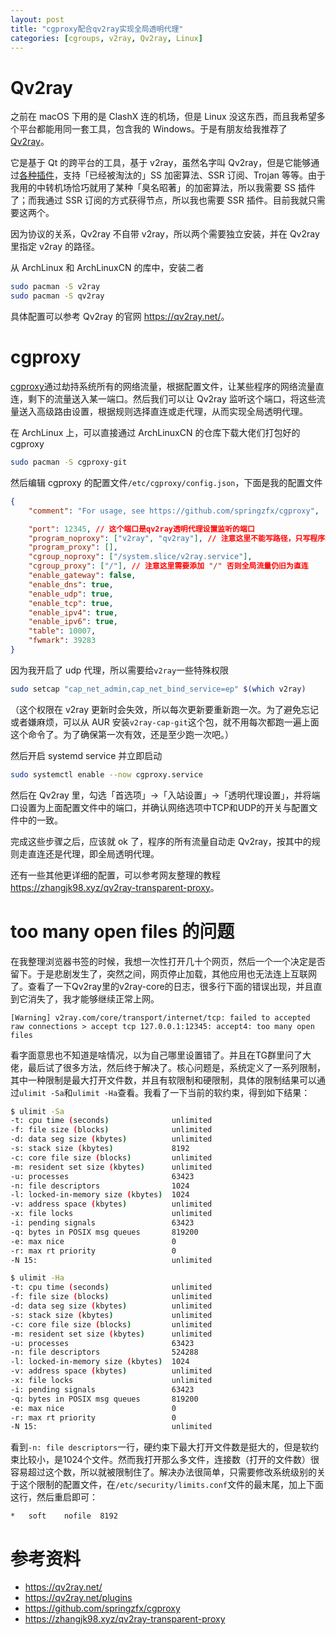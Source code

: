 ```yaml
---
layout: post
title: "cgproxy配合qv2ray实现全局透明代理"
categories: [cgroups, v2ray, Qv2ray, Linux]
---
```


# Qv2ray

之前在 macOS 下用的是 ClashX 连的机场，但是 Linux 没这东西，而且我希望多个平台都能用同一套工具，包含我的 Windows。于是有朋友给我推荐了[Qv2ray](https://qv2ray.net/)。

它是基于 Qt 的跨平台的工具，基于 v2ray，虽然名字叫 Qv2ray，但是它能够通过[各种插件](https://qv2ray.net/plugins/)，支持「已经被淘汰的」SS 加密算法、SSR 订阅、Trojan 等等。由于我用的中转机场恰巧就用了某种「臭名昭著」的加密算法，所以我需要 SS 插件了；而我通过 SSR 订阅的方式获得节点，所以我也需要 SSR 插件。目前我就只需要这两个。

因为协议的关系，Qv2ray 不自带 v2ray，所以两个需要独立安装，并在 Qv2ray 里指定 v2ray 的路径。

从 ArchLinux 和 ArchLinuxCN 的库中，安装二者

```bash
sudo pacman -S v2ray
sudo pacman -S qv2ray
```

具体配置可以参考 Qv2ray 的官网 <https://qv2ray.net/>。

# cgproxy

[cgproxy](https://github.com/springzfx/cgproxy)通过劫持系统所有的网络流量，根据配置文件，让某些程序的网络流量直连，剩下的流量送入某一端口。然后我们可以让 Qv2ray 监听这个端口，将这些流量送入高级路由设置，根据规则选择直连或走代理，从而实现全局透明代理。

在 ArchLinux 上，可以直接通过 ArchLinuxCN 的仓库下载大佬们打包好的 cgproxy

```bash
sudo pacman -S cgproxy-git
```

然后编辑 cgproxy 的配置文件`/etc/cgproxy/config.json`，下面是我的配置文件

```json
{
    "comment": "For usage, see https://github.com/springzfx/cgproxy",

    "port": 12345, // 这个端口是qv2ray透明代理设置监听的端口
    "program_noproxy": ["v2ray", "qv2ray"], // 注意这里不能写路径，只写程序名
    "program_proxy": [],
    "cgroup_noproxy": ["/system.slice/v2ray.service"],
    "cgroup_proxy": ["/"], // 注意这里需要添加 "/" 否则全局流量仍旧为直连
    "enable_gateway": false,
    "enable_dns": true,
    "enable_udp": true,
    "enable_tcp": true,
    "enable_ipv4": true,
    "enable_ipv6": true,
    "table": 10007,
    "fwmark": 39283
}
```

因为我开启了 udp 代理，所以需要给`v2ray`一些特殊权限

```bash
sudo setcap "cap_net_admin,cap_net_bind_service=ep" $(which v2ray)
```

（这个权限在 v2ray 更新时会失效，所以每次更新要重新跑一次。为了避免忘记或者嫌麻烦，可以从 AUR 安装`v2ray-cap-git`这个包，就不用每次都跑一遍上面这个命令了。为了确保第一次有效，还是至少跑一次吧。）

然后开启 systemd service 并立即启动

```bash
sudo systemctl enable --now cgproxy.service
```

然后在 Qv2ray 里，勾选「首选项」->「入站设置」->「透明代理设置」，并将端口设置为上面配置文件中的端口，并确认网络选项中TCP和UDP的开关与配置文件中的一致。

完成这些步骤之后，应该就 ok 了，程序的所有流量自动走 Qv2ray，按其中的规则走直连还是代理，即全局透明代理。

还有一些其他更详细的配置，可以参考网友整理的教程<https://zhangjk98.xyz/qv2ray-transparent-proxy>。

# too many open files 的问题

在我整理浏览器书签的时候，我想一次性打开几十个网页，然后一个一个决定是否留下。于是悲剧发生了，突然之间，网页停止加载，其他应用也无法连上互联网了。查看了一下Qv2ray里的v2ray-core的日志，很多行下面的错误出现，并且直到它消失了，我才能够继续正常上网。

```
[Warning] v2ray.com/core/transport/internet/tcp: failed to accepted raw connections > accept tcp 127.0.0.1:12345: accept4: too many open files
```

看字面意思也不知道是啥情况，以为自己哪里设置错了。并且在TG群里问了大佬，最后试了很多方法，然后终于解决了。核心问题是，系统定义了一系列限制，其中一种限制是最大打开文件数，并且有软限制和硬限制，具体的限制结果可以通过`ulimit -Sa`和`ulimit -Ha`查看。我看了一下当前的软约束，得到如下结果：

```bash
$ ulimit -Sa
-t: cpu time (seconds)              unlimited
-f: file size (blocks)              unlimited
-d: data seg size (kbytes)          unlimited
-s: stack size (kbytes)             8192
-c: core file size (blocks)         unlimited
-m: resident set size (kbytes)      unlimited
-u: processes                       63423
-n: file descriptors                1024
-l: locked-in-memory size (kbytes)  1024
-v: address space (kbytes)          unlimited
-x: file locks                      unlimited
-i: pending signals                 63423
-q: bytes in POSIX msg queues       819200
-e: max nice                        0
-r: max rt priority                 0
-N 15:                              unlimited

$ ulimit -Ha
-t: cpu time (seconds)              unlimited
-f: file size (blocks)              unlimited
-d: data seg size (kbytes)          unlimited
-s: stack size (kbytes)             unlimited
-c: core file size (blocks)         unlimited
-m: resident set size (kbytes)      unlimited
-u: processes                       63423
-n: file descriptors                524288
-l: locked-in-memory size (kbytes)  1024
-v: address space (kbytes)          unlimited
-x: file locks                      unlimited
-i: pending signals                 63423
-q: bytes in POSIX msg queues       819200
-e: max nice                        0
-r: max rt priority                 0
-N 15:                              unlimited
```

看到`-n: file descriptors`一行，硬约束下最大打开文件数是挺大的，但是软约束比较小，是1024个文件。然而我打开那么多文件，连接数（打开的文件数）很容易超过这个数，所以就被限制住了。解决办法很简单，只需要修改系统级别的关于这个限制的配置文件，在`/etc/security/limits.conf`文件的最末尾，加上下面这行，然后重启即可：

```
*   soft    nofile  8192
```

# 参考资料

-   <https://qv2ray.net/>
-   <https://qv2ray.net/plugins>
-   <https://github.com/springzfx/cgproxy>
-   <https://zhangjk98.xyz/qv2ray-transparent-proxy>
